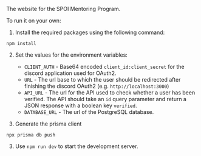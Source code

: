 The website for the SPOI Mentoring Program.

To run it on your own:
1. Install the required packages using the following command:
```
npm install
```

2. Set the values for the environment variables:
    - `CLIENT_AUTH` - Base64 encoded `client_id:client_secret` for the discord application used for OAuth2.
    - `URL` - The url base to which the user should be redirected after finishing the discord OAuth2 (e.g. `http://localhost:3000`)
    - `API_URL` - The url for the API used to check whether a user has been verified. The API should take an `id` query parameter and return a JSON response with a boolean key `verified`.
    - `DATABASE_URL` - The url of the PostgreSQL database.

3. Generate the prisma client
```
npx prisma db push
```

3. Use `npm run dev` to start the development server.